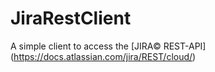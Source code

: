 # JiraRestClient

A simple client to access the [JIRA&copy; REST-API] (https://docs.atlassian.com/jira/REST/cloud/)



